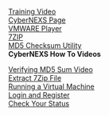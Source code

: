 [Training Video](https://youtu.be/oTWVzLybREs)   
[CyberNEXS Page](
https://www.leidos.com/commercialcyber/cybernexs)   
[VMWARE Player](http://www.vmware.com/products/player/ )   
[7ZIP](http://www.7-zip.org/
)   
[MD5 Checksum Utility](http://www.nullriver.com/products/winmd5sum)   
**CyberNEXS How To Videos**

[Verifying MD5 Sum Video](https://youtu.be/Mod9TZ858AU)   
[Extract 7Zip File](https://youtu.be/Mod9TZ858AU)   
[Running a Virtual Machine](https://youtu.be/U9GGOJ1S58M)   
[Login and Register](https://youtu.be/U9GGOJ1S58M)   
[Check Your Status](https://youtu.be/U9GGOJ1S58M)   
